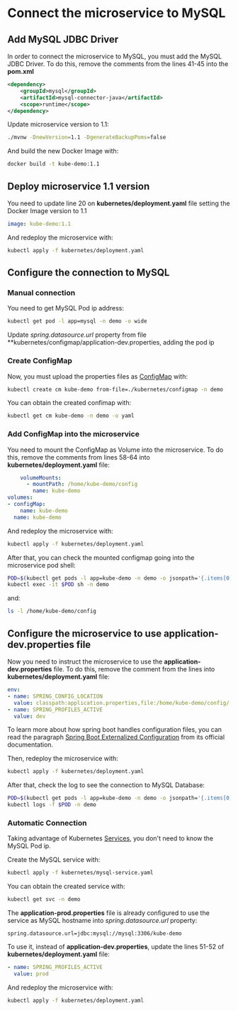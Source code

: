 # Connect the microservice to MySQL

## Add MySQL JDBC Driver

In order to connect the microservice to MySQL, you must add the MySQL JDBC Driver.
To do this, remove the comments from the lines 41-45 into the **pom.xml**

```xml
<dependency>
    <groupId>mysql</groupId>
    <artifactId>mysql-connector-java</artifactId>
    <scope>runtime</scope>
</dependency>
```

Update microservice version to 1.1:

```bash
./mvnw -DnewVersion=1.1 -DgenerateBackupPoms=false
```

And build the new Docker Image with:

```bash
docker build -t kube-demo:1.1
```

## Deploy microservice 1.1 version

You need to update line 20 on **kubernetes/deployment.yaml** file setting the Docker Image version to 1.1

```yaml
image: kube-demo:1.1
```

And redeploy the microservice with:

```bash
kubectl apply -f kubernetes/deployment.yaml
```

## Configure the connection to MySQL

### Manual connection

You need to get MySQL Pod ip address:

```bash
kubectl get pod -l app=mysql -n demo -o wide
```

Update *spring.datasource.url* property from file **kubernetes/configmap/application-dev.properties, adding the pod ip

### Create ConfigMap

Now, you must upload the properties files as [ConfigMap](https://kubernetes.io/docs/tasks/configure-pod-container/configure-pod-configmap/) with:

```bash
kubectl create cm kube-demo from-file=./kubernetes/configmap -n demo
```

You can obtain the created confimap with:

```bash
kubectl get cm kube-demo -n demo -o yaml
```

### Add ConfigMap into the microservice

You need to mount the ConfigMap as Volume into the microservice.
To do this, remove the comments from lines 58-64 into **kubernetes/deployment.yaml** file:

```yaml
    volumeMounts:
      - mountPath: /home/kube-demo/config
        name: kube-demo
volumes:
- configMap:
    name: kube-demo
  name: kube-demo
```

And redeploy the microservice with:

```bash
kubectl apply -f kubernetes/deployment.yaml
```

After that, you can check the mounted configmap going into the microservice pod shell:

```bash
POD=$(kubectl get pods -l app=kube-demo -n demo -o jsonpath='{.items[0].metadata.name}')
kubectl exec -it $POD sh -n demo
```

and:

```bash
ls -l /home/kube-demo/config
```

## Configure the microservice to use application-dev.properties file

Now you need to instruct the microservice to use the **application-dev.properties** file.
To do this, remove the comment from the lines into **kubernetes/deployment.yaml** file:

```yaml
env:
- name: SPRING_CONFIG_LOCATION
  value: classpath:application.properties,file:/home/kube-demo/config/
- name: SPRING_PROFILES_ACTIVE
  value: dev
```

To learn more about how spring boot handles configuration files, you can read the paragraph [Spring Boot Externalized Configuration](https://docs.spring.io/spring-boot/docs/current/reference/html/boot-features-external-config.html) from its official documentation.

Then, redeploy the microservice with:

```bash
kubectl apply -f kubernetes/deployment.yaml
```

After that, check the log to see the connection to MySQL Database:

```bash
POD=$(kubectl get pods -l app=kube-demo -n demo -o jsonpath='{.items[0].metadata.name}')
kubectl logs -f $POD -n demo
```

### Automatic Connection

Taking advantage of Kubernetes [Services](https://kubernetes.io/docs/concepts/services-networking/service/), you don't need to know the MySQL Pod ip.

Create the MySQL service with:

```bash
kubectl apply -f kubernetes/mysql-service.yaml
```

You can obtain the created service with:

```bash
kubectl get svc -n demo
```

The **application-prod.properties** file is already configured to use the service as MySQL hostname into *spring.datasource.url* property:

```properties
spring.datasource.url=jdbc:mysql://mysql:3306/kube-demo
```

To use it, instead of **application-dev.properties**, update the lines 51-52 of **kubernetes/deployment.yaml** file:

```yaml
- name: SPRING_PROFILES_ACTIVE
  value: prod
```

And redeploy the microservice with:

```bash
kubectl apply -f kubernetes/deployment.yaml
```
